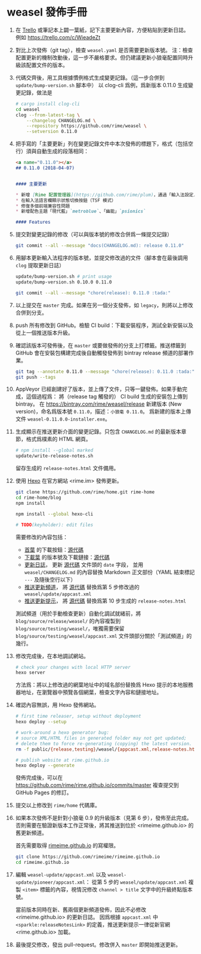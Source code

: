 # weasel 發佈手冊

1.  在 [Trello](https://trello.com/b/iUJWFnjb/rime-development) 或筆記本上闢一葉紙，記下主要更新內容，方便粘貼到更新日誌。
    例如 https://trello.com/c/WieadeZt
2.  對比上次發佈（git tag），檢查 `weasel.yaml` 是否需要更新版本號。
    注：檢查配置更新的機制改動後，這一步不嚴格要求。但仍建議更新小狼毫配置同時升級該配置文件的版本。
3.  代碼交齊後，用工具根據慣例格式生成變更記錄。（這一步合併到 `update/bump-version.sh` 腳本中）
    以 clog-cli 爲例，爲新版本 0.11.0 生成變更記錄，做法是
    ``` sh
    # cargo install clog-cli
    cd weasel
    clog --from-latest-tag \
        --changelog CHANGELOG.md \
        --repository https://github.com/rime/weasel \
        --setversion 0.11.0
    ```
3.  把手寫的「主要更新」列在變更記錄文件中本次發佈的標題下，格式（包括空行）須與自動生成的段落相同：
    ``` markdown
    <a name="0.11.0"></a>
    ## 0.11.0 (2018-04-07)


    #### 主要更新

    * 新增 [Rime 配置管理器](https://github.com/rime/plum)，通過「輸入法設定／獲取更多輸入方案」調用
    * 在輸入法語言欄顯示狀態切換按鈕（TSF 模式）
    * 修復多個前端兼容性問題
    * 新增配色主題「現代藍」`metroblue`、「幽能」`psionics`

    #### Features
    ```
4.  提交對變更記錄的修改（可以與版本號的修改合併爲一條提交記錄）
    ``` sh
    git commit --all --message "docs(CHANGELOG.md): release 0.11.0"
    ```
5.  用腳本更新輸入法程序的版本號，並提交修改過的文件（腳本會在最後調用 `clog` 提取更新日誌）
    ``` sh
    update/bump-version.sh # print usage
    update/bump-version.sh 0.10.0 0.11.0

    git commit --all --message "chore(release): 0.11.0 :tada:"
    ```
6.  以上提交在 `master` 完成。如果在另一個分支發佈，如 `legacy`，則將以上修改合併到分支。
7.  push 所有修改到 GitHub。檢驗 CI build：下載安裝程序，測試全新安裝以及從上一個推送版本升級。
8.  確認該版本可發佈後，在 `master` 或要做發佈的分支上打標籤。推送標籤到 GitHub 會在安裝包構建完成後自動觸發發佈到 bintray release 頻道的部署作業。
    ``` sh
    git tag --annotate 0.11.0 --message "chore(release): 0.11.0 :tada:"
    git push --tags
    ```
9.  AppVeyor 已經創建好了版本，並上傳了文件，只等一鍵發佈。如果手動完成，這個過程爲：
    將（release tag 觸發的） CI build 生成的安裝包上傳到 bintray。
    在 https://bintray.com/rime/weasel/release 新建版本 (New version)，命名爲版本號 `0.11.0`，描述：`小狼毫 0.11.0`。
    爲新建的版本上傳文件 `weasel-0.11.0.0-installer.exe`。
10. 生成顯示在推送更新介面的變更記錄。只包含 `CHANGELOG.md` 的最新版本章節，格式爲樸素的 HTML 網頁。
    ``` sh
    # npm install --global marked
    update/write-release-notes.sh
    ```
    留存生成的 `release-notes.html` 文件備用。
11. 使用 [Hexo](https://hexo.io/) 在官方網站 <rime.im> 發佈更新。

    ``` sh
    git clone https://github.com/rime/home.git rime-home
    cd rime-home/blog
    npm install

    npm install --global hexo-cli

    # TODO(keyholder): edit files
    ```

    需要修改的內容包括：

    - [首葉](https://rime.im/) 的下載按鈕：[源代碼](https://github.com/rime/home/blob/master/blog/source/_data/downloads.yaml)
    - [下載葉](https://rime.im/download/) 的版本號及下載鏈接：[源代碼](https://github.com/rime/home/blob/master/blog/source/download/index.md)
    - [更新日誌](https://rime.im/release/weasel/)，
      更新 [源代碼](https://github.com/rime/home/blob/master/blog/source/release/weasel/index.md) 文件頭的 `date` 字段，
      並用 `weasel/CHANGELOG.md` 的內容替換 Markdown 正文部份（YAML 結束標記 `---` 及隨後空行以下）
    - [推送更新頻道](https://rime.im/release/weasel/appcast.xml)，
      將 [源代碼](https://github.com/rime/home/blob/master/blog/source/release/weasel/appcast.xml) 替換爲第 5 步修改過的 `weasel/update/appcast.xml`
    - [推送更新提示](https://rime.im/release/weasel/release-notes.html)，
      將 [源代碼](https://github.com/rime/home/blob/master/blog/source/release/weasel/release-notes.html) 替換爲第 10 步生成的 `release-notes.html`

    測試頻道（用於手動檢查更新）自動化調試就緒前，將 `blog/source/release/weasel/` 的內容複製到 `blog/source/testing/weasel/`，唯獨需要保留 `blog/source/testing/weasel/appcast.xml` 文件頭部分關於「測試頻道」的幾行。

12. 修改完成後，在本地調試網站。

    ``` sh
    # check your changes with local HTTP server
    hexo server
    ```

    方法爲：將以上修改過的網葉地址中的域名部份替換爲 Hexo 提示的本地服務器地址，在瀏覽器中預覽各個網葉，檢查文字內容和鏈接地址。

13. 確認內容無誤，用 Hexo 發佈網站。

    ``` sh
    # first time releaser, setup without deployment
    hexo deploy --setup

    # work-around a hexo generator bug:
    # source XML/HTML files in generated folder may not get updated;
    # delete them to force re-generating (copying) the latest version.
    rm -f public/{release,testing}/weasel/{appcast.xml,release-notes.html}

    # publish website at rime.github.io
    hexo deploy --generate
    ```

    發佈完成後，可以在 https://github.com/rime/rime.github.io/commits/master 複查提交到 GitHub Pages 的修訂。

14. 提交以上修改到 `rime/home` 代碼庫。

15. 如果本次發佈不是針對小狼毫 0.9 的升級版本（見第 6 步），發佈至此完成。
    否則需要在驗證新版本工作正常後，將其推送到位於 <rimeime.github.io> 的舊更新頻道。

    首先需要取得 [rimeime.github.io](https://github.com/rimeime/rimeime.github.io) 的寫權限。

    ``` sh
    git clone https://github.com/rimeime/rimeime.github.io
    cd rimeime.github.io
    ```

16. 編輯 `weasel-update/appcast.xml` 以及 `weasel-update/pioneer/appcast.xml`：
    從第 5 步的 `weasel/update/appcast.xml` 複製 `<item>` 標籤的內容，視情況修改 `channel > title` 文字中的升級終點版本號。

    當前版本同時在新、舊兩個更新頻道發佈，因此不必修改 <rimeime.github.io> 的更新日誌。
    因爲根據 `appcast.xml` 中 `<sparkle:releaseNotesLink>` 的定義，推送更新提示一律從新官網 <rime.github.io> 加載。

17. 最後提交修改，發出 pull-request。修改併入 `master` 即開始推送更新。

